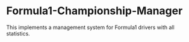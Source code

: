 # Formula1-Championship-Manager
This implements a management system for Formula1 drivers with all statistics.

